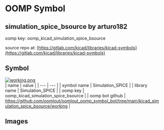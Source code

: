 # OOMP Symbol  
## simulation_spice_bsource  by arturo182  
  
oomp key: oomp_kicad_simulation_spice_bsource  
  
source repo at: [https://gitlab.com/kicad/libraries/kicad-symbols](https://gitlab.com/kicad/libraries/kicad-symbols)  
## Symbol  
  
[![working.png](working_600.png)](working.png)  
| name | value | 
| --- | --- | 
| symbol name | Simulation_SPICE | 
| library name | Simulation_SPICE | 
| oomp key | oomp_kicad_simulation_spice_bsource | 
| oomp bot github | https://github.com/oomlout/oomlout_oomp_symbol_bot/tree/main/kicad_simulation_spice_bsource/working | 
## Images  
